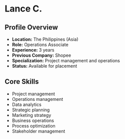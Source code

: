 # Lance C.

## Profile Overview
- **Location:** The Philippines (Asia)
- **Role:** Operations Associate
- **Experience:** 3 years
- **Previous Company:** Shopee
- **Specialization:** Project management and operations
- **Status:** Available for placement

## Core Skills
- Project management
- Operations management
- Data analytics
- Strategic planning
- Marketing strategy
- Business operations
- Process optimization
- Stakeholder management
